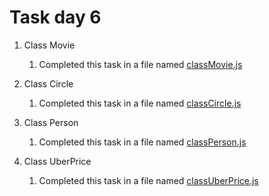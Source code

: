 # Task day 6

1. Class Movie
   1. Completed this task in a file named [classMovie.js](./classMovie.js)

2. Class Circle
   1. Completed this task in a file named [classCircle.js](./classCircle.js) 

3. Class Person
   1. Completed this task in a file named [classPerson.js](./classPerson.js)   

4. Class UberPrice
   1. Completed this task in a file named [classUberPrice.js](./classUberPrice.js) 
